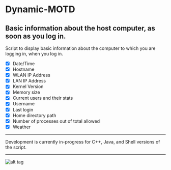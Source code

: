 Dynamic-MOTD
============

Basic information about the host computer, as soon as you log in.
-----------------------------------------------------------------

Script to display basic information about the computer to which you are logging in, when you log in.

 - [x] Date/Time
 - [x] Hostname
 - [x] WLAN IP Address
 - [x] LAN IP Address
 - [x] Kernel Version
 - [x] Memory size
 - [x] Current users and their stats
 - [x] Username
 - [x] Last login
 - [x] Home directory path
 - [x] Number of processes out of total allowed
 - [x] Weather

--------------------------------------------------------------------------------

Development is currently in-progress for C++, Java, and Shell versions of the script.

--------------------------------------------------------------------------------

![alt tag](https://lh6.googleusercontent.com/-t-FB_1SNc2Q/UgpP6d0DPPI/AAAAAAAADyc/0-In7jSbK90/w991-h557-no/dynmotd.png)
